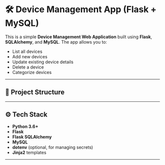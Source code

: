 # 🛠️ Device Management App (Flask + MySQL)

This is a simple **Device Management Web Application** built using **Flask**, **SQLAlchemy**, and **MySQL**. The app allows you to:
- List all devices
- Add new devices
- Update existing device details
- Delete a device
- Categorize devices

---

## 📁 Project Structure


---

## ⚙️ Tech Stack

- **Python 3.6+**
- **Flask**
- **Flask SQLAlchemy**
- **MySQL**
- **dotenv** (optional, for managing secrets)
- **Jinja2** templates

---


